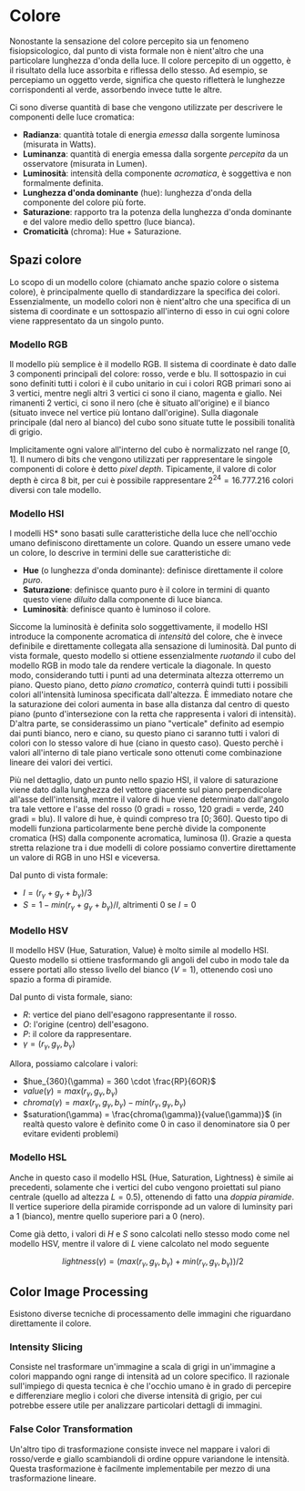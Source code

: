 # Colore
Nonostante la sensazione del colore percepito sia un fenomeno fisiopsicologico,
dal punto di vista formale non è nient'altro che una particolare lunghezza
d'onda della luce. Il colore percepito di un oggetto, è il risultato della luce
assorbita e riflessa dello stesso. Ad esempio, se percepiamo un oggetto verde,
significa che questo rifletterà le lunghezze corrispondenti al verde, assorbendo
invece tutte le altre.

Ci sono diverse quantità di base che vengono utilizzate per descrivere le
componenti delle luce cromatica:

* **Radianza**: quantità totale di energia *emessa* dalla sorgente luminosa
  (misurata in Watts).
* **Luminanza**: quantità di energia emessa dalla sorgente *percepita* da un
  osservatore (misurata in Lumen).
* **Luminosità**: intensità della componente *acromatica*, è soggettiva e non
  formalmente definita.
* **Lunghezza d'onda dominante** (hue): lunghezza d'onda della componente del colore
  più forte.
* **Saturazione**: rapporto tra la potenza della lunghezza d'onda dominante e
  del valore medio dello spettro (luce bianca).
* **Cromaticità** (chroma): Hue + Saturazione.

## Spazi colore
Lo scopo di un modello colore (chiamato anche spazio colore o sistema colore), è
principalmente quello di standardizzare la specifica dei colori. Essenzialmente,
un modello colori non è nient'altro che una specifica di un sistema di
coordinate e un sottospazio all'interno di esso in cui ogni colore viene
rappresentato da un singolo punto.

### Modello RGB
Il modello più semplice è il modello RGB. Il sistema di coordinate è dato dalle
3 componenti principali del colore: rosso, verde e blu. Il sottospazio in cui
sono definiti tutti i colori è il cubo unitario in cui i colori RGB primari sono
ai 3 vertici, mentre negli altri 3 vertici ci sono il ciano, magenta e giallo.
Nei rimanenti 2 vertici, ci sono il nero (che è situato all'origine) e il
bianco (situato invece nel vertice più lontano dall'origine).
Sulla diagonale principale (dal nero al bianco) del cubo sono situate tutte le
possibili tonalità di grigio.

Implicitamente ogni valore all'interno del cubo è normalizzato nel range $[0,
1]$. Il numero di bits che vengono utilizzati per rappresentare le singole
componenti di colore è detto *pixel depth*. Tipicamente, il valore di color
depth è circa 8 bit, per cui è possibile rappresentare $2^24 = 16.777.216$
colori diversi con tale modello.

### Modello HSI
I modelli HS* sono basati sulle caratteristiche della luce che nell'occhio umano
definiscono direttamente un colore. Quando un essere umano vede un colore, lo
descrive in termini delle sue caratteristiche di:

* **Hue** (o lunghezza d'onda dominante): definisce direttamente il colore
  *puro*.
* **Saturazione**: definisce quanto puro è il colore in termini di quanto questo
  viene *diluito* dalla componente di luce bianca.
* **Luminosità**: definisce quanto è luminoso il colore.

Siccome la luminosità è definita solo soggettivamente, il modello HSI introduce
la componente acromatica di *intensità* del colore, che è invece definibile e
direttamente collegata alla sensazione di luminosità. Dal punto di vista
formale, questo modello si ottiene essenzialmente *ruotando* il cubo del modello
RGB in modo tale da rendere verticale la diagonale. In questo modo, considerando
tutti i punti ad una determinata altezza otterremo un piano. Questo piano, detto
*piano cromatico*, conterrà quindi tutti i possibili colori all'intensità
luminosa specificata dall'altezza. È immediato notare che la saturazione dei
colori aumenta in base alla distanza dal centro di questo piano (punto
d'intersezione con la retta che rappresenta i valori di intensità).
D'altra parte, se considerassimo un piano "verticale" definito ad esempio dai
punti bianco, nero e ciano, su questo piano ci saranno tutti i valori di colori
con lo stesso valore di hue (ciano in questo caso). Questo perchè i valori
all'interno di tale piano verticale sono ottenuti come combinazione lineare dei
valori dei vertici.

Più nel dettaglio, dato un punto nello spazio HSI, il valore di saturazione
viene dato dalla lunghezza del vettore giacente sul piano perpendicolare
all'asse dell'intensità, mentre il valore di hue viene determinato dall'angolo
tra tale vettore e l'asse del rosso (0 gradi = rosso, 120 gradi = verde, 240
gradi = blu). Il valore di hue, è quindi compreso tra $[0;360]$.
Questo tipo di modelli funziona particolarmente bene perchè divide la componente
cromatica (HS) dalla componente acromatica, luminosa (I). Grazie a questa
stretta relazione tra i due modelli di colore possiamo convertire direttamente
un valore di RGB in uno HSI e viceversa.

Dal punto di vista formale:

* $I = (r_{\gamma} + g_{\gamma} + b_{\gamma}) / 3$
* $S = 1 - min(r_{\gamma} + g_{\gamma} + b_{\gamma})/I$, altrimenti $0$ se $I =
  0$

### Modello HSV
Il modello HSV (Hue, Saturation, Value) è molto simile al modello HSI. Questo
modello si ottiene trasformando gli angoli del cubo in modo tale da essere
portati allo stesso livello del bianco ($V = 1$), ottenendo così uno spazio a
forma di piramide.

Dal punto di vista formale, siano:

* $R$: vertice del piano dell'esagono rappresentante il rosso.
* $O$: l'origine (centro) dell'esagono.
* $P$: il colore da rappresentare.
* $\gamma = (r_{\gamma}, g_{\gamma}, b_{\gamma})$

Allora, possiamo calcolare i valori:

* $hue_{360}(\gamma) = 360 \cdot \frac{RP}{6OR}$
* $value(\gamma) = max(r_{\gamma}, g_{\gamma}, b_{\gamma})$
* $chroma(\gamma) = max(r_{\gamma}, g_{\gamma}, b_{\gamma}) - min(r_{\gamma},
  g_{\gamma}, b_{\gamma})$
* $saturation(\gamma) = \frac{chroma(\gamma)}{value(\gamma)}$ (in realtà questo
  valore è definito come  0 in caso il denominatore sia 0 per evitare evidenti
  problemi)

### Modello HSL
Anche in questo caso il modello HSL (Hue, Saturation, Lightness) è simile ai
precedenti, solamente che i vertici del cubo vengono proiettati sul piano
centrale (quello ad altezza $L = 0.5$), ottenendo di fatto una *doppia
piramide*. Il vertice superiore della piramide corrisponde ad un valore di
luminsity pari a $1$ (bianco), mentre quello superiore pari a $0$ (nero).

Come già detto, i valori di $H$ e $S$ sono calcolati nello stesso modo come nel
modello HSV, mentre il valore di $L$ viene calcolato nel modo seguente

$$
lightness(\gamma) = (max(r_{\gamma}, g_{\gamma}, b_{\gamma}) + min(r_{\gamma},
g_{\gamma}, b_{\gamma})) / 2
$$

## Color Image Processing
Esistono diverse tecniche di processamento delle immagini che riguardano
direttamente il colore.

### Intensity Slicing 
Consiste nel trasformare un'immagine a scala di grigi in un'immagine a colori
mappando ogni range di intensità ad un colore specifico. Il razionale
sull'impiego di questa tecnica è che l'occhio umano è in grado di percepire e
differenziare meglio i colori che diverse intensità di grigio, per cui potrebbe
essere utile per analizzare particolari dettagli di immagini.

### False Color Transformation
Un'altro tipo di trasformazione consiste invece nel mappare i valori di
rosso/verde e giallo scambiandoli di ordine oppure variandone le intensità.
Questa trasformazione è facilmente implementabile per mezzo di una
trasformazione lineare.
